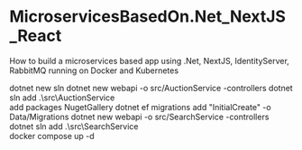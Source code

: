 # MicroservicesBasedOn.Net_NextJS_React

How to build a microservices based app using .Net, NextJS, IdentityServer, RabbitMQ running on Docker and Kubernetes

dotnet new sln
dotnet new webapi -o src/AuctionService -controllers
dotnet sln add .\src\AuctionService\
add packages NugetGallery
dotnet ef migrations add "InitialCreate" -o Data/Migrations
dotnet new webapi -o src/SearchService -controllers
dotnet sln add .\src\SearchService\
docker compose up -d
